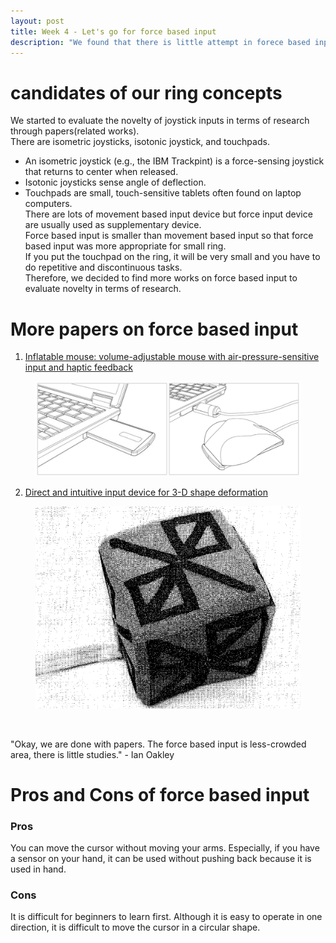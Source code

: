 ```yaml
---
layout: post
title: Week 4 - Let's go for force based input
description: "We found that there is little attempt in forece based input area"
---
```


# candidates of our ring concepts
We started to evaluate the novelty of joystick inputs in terms of research through papers(related works).<br>
There are isometric joysticks, isotonic joystick, and touchpads.<br>
- An isometric joystick (e.g., the IBM Trackpint) is a force-sensing joystick that returns to center when released.<br>
- Isotonic joysticks sense angle of deflection.<br>
- Touchpads are small, touch-sensitive tablets often found on laptop computers.<br>
There are lots of movement based input device but force input device are usually used as supplementary device.<br>
Force based input is smaller than movement based input so that force based input was more appropriate for small ring.<br>
If you put the touchpad on the ring, it will be very small and you have to do repetitive and discontinuous tasks.<br>
Therefore, we decided to find more works on force based input to evaluate novelty in terms of research.<br>

# More papers on force based input
1. [Inflatable mouse: volume-adjustable mouse with air-pressure-sensitive input and haptic feedback](https://dl.acm.org/citation.cfm?id=1357090) <br>
<figure>
    <img src="/img/Inflatable_mouse.PNG">
</figure>

2. [Direct and intuitive input device for 3-D shape deformation](https://dl.acm.org/citation.cfm?id=191823) <br>
<figure>
    <img src="/img/3D_shape_deformation.PNG">
</figure> <br>

"Okay, we are done with papers. The force based input is less-crowded area, there is little studies." - Ian Oakley <br>

# Pros and Cons of force based input
### Pros
You can move the cursor without moving your arms. Especially, if you have a sensor on your hand, it can be used without pushing back because it is used in hand.<br>
### Cons
It is difficult for beginners to learn first. Although it is easy to operate in one direction, it is difficult to move the cursor in a circular shape.<br>
